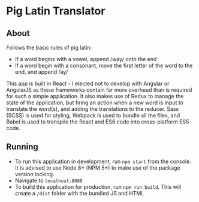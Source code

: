 # Pig Latin Translator

## About

Follows the basic rules of pig latin:
* If a word begins with a vowel, append /way/ onto the end
* If a word begin with a consonant, move the first letter of the word to the end, and append /ay/

This app is built in React - I elected not to develop with Angular or AngularJS as these frameworks contain far more
overhead than is required for such a simple application. It also makes use of Redux to manage the state of the
application, but firing an action when a new word is input to translate the word(s), and adding the translations to the
reducer. Sass (SCSS) is used for styling, Webpack is used to bundle all the files, and Babel is used to transpile the
React and ES6 code into cross-platform ES5 code.

## Running

* To run this application in development, run `npm start` from the console. It is advised to use Node 8+ (NPM 5+) to
make use of the package version locking.
 * Navigate to `localhost:8080`
* To build this application for production, run `npm run build`. This will create a `/dist` folder with the bundled
JS and HTML
